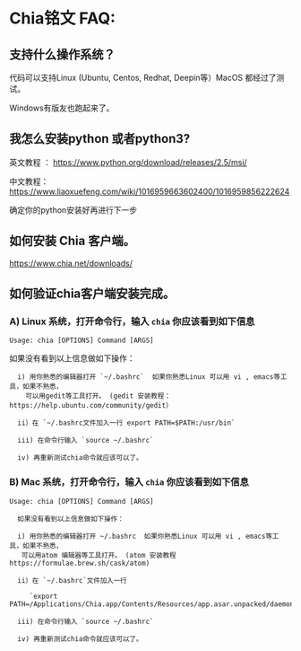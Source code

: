 # Chia铭文 FAQ:

## 支持什么操作系统？

代码可以支持Linux (Ubuntu, Centos, Redhat, Deepin等）MacOS 都经过了测试。

Windows有版友也跑起来了。


## 我怎么安装python  或者python3?

英文教程 ： https://www.python.org/download/releases/2.5/msi/

中文教程： https://www.liaoxuefeng.com/wiki/1016959663602400/1016959856222624

确定你的python安装好再进行下一步

## 如何安装 Chia 客户端。
https://www.chia.net/downloads/ 


## 如何验证chia客户端安装完成。

### A) Linux 系统，打开命令行，输入 `chia` 你应该看到如下信息
   `Usage: chia [OPTIONS] Command [ARGS]`
   
   如果没有看到以上信息做如下操作：
   
      i) 用你熟悉的编辑器打开 `~/.bashrc`  如果你熟悉Linux 可以用 vi , emacs等工具，如果不熟悉，
        可以用gedit等工具打开。 (gedit 安装教程：https://help.ubuntu.com/community/gedit）
      
      ii）在 `~/.bashrc文件加入一行 export PATH=$PATH:/usr/bin`
      
      iii) 在命令行输入 `source ~/.bashrc`
      
      iv) 再重新测试chia命令就应该可以了。
      

### B) Mac 系统，打开命令行，输入 `chia` 你应该看到如下信息
   `Usage: chia [OPTIONS] Command [ARGS]`
   
      如果没有看到以上信息做如下操作：
      
      i) 用你熟悉的编辑器打开 ~/.bashrc  如果你熟悉Linux 可以用 vi , emacs等工具，如果不熟悉，
       可以用atom 编辑器等工具打开。 (atom 安装教程 https://formulae.brew.sh/cask/atom) 
      
      ii）在 `~/.bashrc`文件加入一行 
      
         `export PATH=/Applications/Chia.app/Contents/Resources/app.asar.unpacked/daemon`
         
      iii) 在命令行输入 `source ~/.bashrc`
      
      iv) 再重新测试chia命令就应该可以了。



                 	

